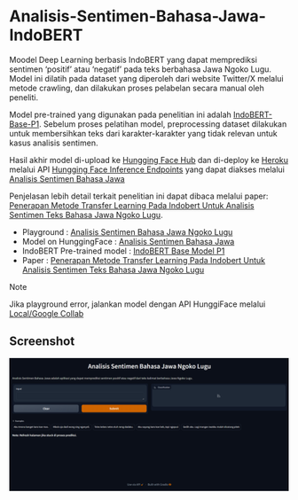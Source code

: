 # Analisis-Sentimen-Bahasa-Jawa-IndoBERT

Moodel Deep Learning berbasis IndoBERT yang dapat memprediksi sentimen ‘positif’ atau ‘negatif’ pada teks berbahasa Jawa Ngoko Lugu. Model ini dilatih pada dataset yang diperoleh dari website Twitter/X melalui metode crawling, dan dilakukan proses pelabelan secara manual oleh peneliti. 

Model pre-trained yang digunakan pada penelitian ini adalah [IndoBERT-Base-P1](https://huggingface.co/indobenchmark/indobert-base-p1 ). Sebelum proses pelatihan model, preprocessing dataset dilakukan untuk membersihkan teks dari karakter-karakter yang tidak relevan untuk kasus analisis sentimen. 

Hasil akhir model di-upload ke [Hungging Face Hub](https://huggingface.co/docs/hub/en/index) dan di-deploy ke [Heroku](https://www.heroku.com/ ) melalui API [Hungging Face Inference Endpoints](https://huggingface.co/inference-endpoints/dedicated) yang dapat diakses melalui [Analisis Sentimen Bahasa Jawa](https://huggingface.co/azizp128/jawa-sentiment-analysis-indobert)

Penjelasan lebih detail terkait penelitian ini dapat dibaca melalui paper: [Penerapan Metode Transfer Learning Pada Indobert Untuk Analisis Sentimen Teks Bahasa Jawa Ngoko Lugu](https://e-jurnal.stmikbinsa.ac.id/index.php/simkom/article/view/478).

- Playground : [Analisis Sentimen Bahasa Jawa Ngoko Lugu](https://analisis-sentimen-bahasa-jawa-9be9aaad1b5f.herokuapp.com/)
- Model on HunggingFace : [Analisis Sentimen Bahasa Jawa](https://huggingface.co/azizp128/jawa-sentiment-analysis-indobert)
- IndoBERT Pre-trained model : [IndoBERT Base Model P1](https://huggingface.co/indobenchmark/indobert-base-p1)
- Paper : [Penerapan Metode Transfer Learning Pada Indobert Untuk Analisis Sentimen Teks Bahasa Jawa Ngoko Lugu](https://e-jurnal.stmikbinsa.ac.id/index.php/simkom/article/view/478)

> [!NOTE]  
> Jika playground error, jalankan model dengan API HunggiFace melalui [Local/Google Collab](notebook/playground.ipynb)

## Screenshot
![Web Page Screenshot](assets/screenshot.png)
